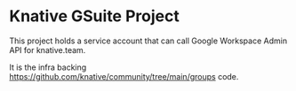 # Knative GSuite Project

This project holds a service account that can call Google Workspace Admin API for knative.team.

It is the infra backing https://github.com/knative/community/tree/main/groups code.
